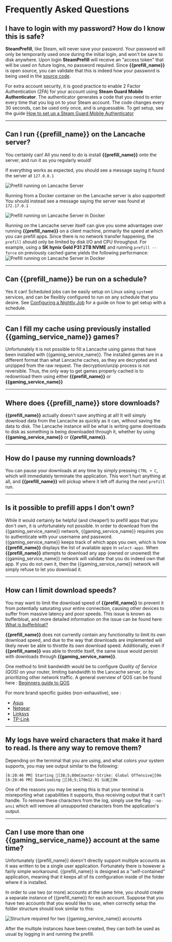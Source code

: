 # Frequently Asked Questions

## I have to login with my password? How do I know this is safe?

**SteamPrefill**, like Steam, will never save your password. Your password will only be temporarily used once during the initial login, and won't be save to disk anywhere. Upon login **SteamPrefill** will receive an "access token" that will be used on future logins, no password required. Since **{{prefill_name}}** is open source, you can validate that this is indeed how your password is being used in the [source code](https://github.com/tpill90/steam-lancache-prefill/blob/919ee58ead1458778b121933bbde02cc16d03837/SteamPrefill/Handlers/Steam/Steam3Session.cs#L106).

For extra account security, it is good practice to enable 2 Factor Authentication (2FA) for your account using **Steam Guard Mobile Authenticator**. The authenticator generates a code that you need to enter every time that you log on to your Steam account. The code changes every 30 seconds, can be used only once, and is unguessable. To get setup, see the guide [How to set up a Steam Guard Mobile Authenticator](https://help.steampowered.com/en/faqs/view/6891-E071-C9D9-0134)

---

## Can I run {{prefill_name}} on the Lancache server?

You certainly can! All you need to do is install **{{prefill_name}}** onto the server, and run it as you regularly would!

If everything works as expected, you should see a message saying it found the server at `127.0.0.1`

<img src="../images/svg/AutoDns-Server.svg" alt="Prefill running on Lancache Server">

Running from a Docker container on the Lancache server is also supported! You should instead see a message saying the server was found at `172.17.0.1`

<img src="../images/svg/AutoDns-Docker.svg" alt="Prefill running on Lancache Server in Docker">

Running on the Lancache server itself can give you some advantages over running **{{prefill_name}}** on a client machine, primarily the speed at which you can prefill apps.
Since there is no network transfer happening, the `prefill` should only be limited by disk I/O and CPU throughput.
For example, using a **SK hynix Gold P31 2TB NVME** and running `prefill --force` on previously cached game yields the following performance:
<img src="../images/svg/AutoDns-ServerPerf.svg" alt="Prefill running on Lancache Server in Docker">

---

## Can {{prefill_name}} be run on a schedule?

Yes it can! Scheduled jobs can be easily setup on Linux using `systemd` services, and can be flexibly configured to run on any schedule that you desire.
See [Configuring a Nightly Job](https://tpill90.github.io/{{repo_name}}/install-guides/Scheduled-Job/) for a guide on how to get setup with a schedule.

---

## Can I fill my cache using previously installed {{gaming_service_name}} games?

Unfortunately it is not possible to fill a Lancache using games that have been installed with {{gaming_service_name}}. The installed games are in a different format than what Lancache caches, as they are decrypted and unzipped from the raw request. The decryption/unzip process is not reversible. Thus, the only way to get games properly cached is to redownload them using either **{{prefill_name}}** or **{{gaming_service_name}}**

---

## Where does {{prefill_name}} store downloads?

**{{prefill_name}}** actually doesn't save anything at all!  It will simply download data from the Lancache as quickly as it can, without saving the data to disk.  The Lancache instance will be what is writing game downloads to disk as something is being downloaded through it, whether by using **{{gaming_service_name}}** or **{{prefill_name}}**.

---

## How do I pause my running downloads?

You can pause your downloads at any time by simply pressing `CTRL + C`, which will immediately terminate the application. This won't hurt anything at all, and **{{prefill_name}}** will pickup where it left off during the next `prefill` run.

---

## Is it possible to prefill apps I don't own?

While it would certainly be helpful (and cheaper!) to prefill apps that you don't own, it is unfortunately not possible. In order to download from the {{gaming_service_name}} network, {{gaming_service_name}} requires you to authenticate with your username and password. {{gaming_service_name}} keeps track of which apps you own, which is how **{{prefill_name}}** displays the list of available apps in `select-apps`. When **{{prefill_name}}** attempts to download any app (owned or unowned) the {{gaming_service_name}} network will validate that you do indeed own that app. If you do not own it, then the {{gaming_service_name}} network will simply refuse to let you download it.

---

## How can I limit download speeds?

You may want to limit the download speed of **{{prefill_name}}** to prevent it from potentially saturating your entire connection, causing other devices to suffer from massive latency and poor speeds. This issue is known as bufferbloat, and more detailed information on the issue can be found here: [What is bufferbloat?](https://waveform.com/tools/bufferbloat)

**{{prefill_name}}** does not currently contain any functionality to limit its own download speed, and due to the way that downloads are implemented will likely never be able to throttle its own download speed. Additionally, even if **{{prefill_name}}** was able to throttle itself, the same issue would persist with downloads through **{{gaming_service_name}}**.

One method to limit bandwidth would be to configure _Quality of Service (QOS)_ on your router, limiting bandwidth to the Lancache server, or by prioritizing other network traffic. A general overview of QOS can be found here : [Beginners guide to QOS](https://www.howtogeek.com/75660/the-beginners-guide-to-qos-on-your-router/)

For more brand specific guides (non-exhaustive), see :

- [Asus](https://asus.com/support/FAQ/1013333/)
- [Netgear](https://kb.netgear.com/25613/How-do-I-enable-Dynamic-QoS-on-my-Nighthawk-router)
- [Linksys](https://linksys.com/support-article?articleNum=50216)
- [TP-Link](https://tp-link.com/us/support/faq/557/)

---

## My logs have weird characters that make it hard to read. Is there any way to remove them?

Depending on the terminal that you are using, and what colors your system supports, you may see output similar to the following:

```text
[6:20:46 PM] Starting [38;5;80mCounter-Strike: Global Offensive[0m
[6:20:46 PM] Downloading [38;5;170m12.91 GiB[0m
```

One of the reasons you may be seeing this is that your terminal is misreporting what capabilities it supports, thus receiving output that it can't handle. To remove these characters from the log, simply use the flag `--no-ansi` which will remove all unsupported characters from the application's output.

---

## Can I use more than one {{gaming_service_name}} account at the same time?

Unfortunately {{prefill_name}} doesn't directly support multiple accounts as it was written to be a single user application. Fortunately there is however a fairly simple workaround. {{prefill_name}} is designed as a "self-contained" application, meaning that it keeps all of its configuration inside of the folder where it is installed.

In order to use two (or more) accounts at the same time, you should create a separate instance of {{prefill_name}} for each account. Suppose that you have two accounts that you would like to use, when correctly setup the folder structure should look similar to this:

<img src="../images/svg/Multi-User-File-Structure.svg" alt="Structure required for two {{gaming_service_name}} accounts">

After the multiple instances have been created, they can both be used as usual by logging in and running the prefill.
